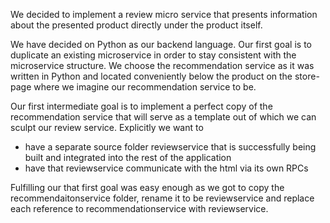 We decided to implement a review micro service that presents information about
the presented product directly under the product itself.

We have decided on Python as our backend language. Our first goal is to duplicate
an existing microservice in order to stay consistent with the microservice
structure. We choose the recommendation service as it was written in Python and
located conveniently below the product on the store-page where we imagine our
recommendation service to be.

Our first intermediate goal is to implement a perfect copy of the recommendation
service that will serve as a template out of which we can sculpt our review
service. Explicitly we want to

* have a separate source folder reviewservice that is successfully being built
and integrated into the rest of the application
* have that reviewservice communicate with the html via its own RPCs

Fulfilling our that first goal was easy enough as we got to copy the
recommendaitonservice folder, rename it to be reviewservice and replace each
reference to recommendationservice with reviewservice. 
